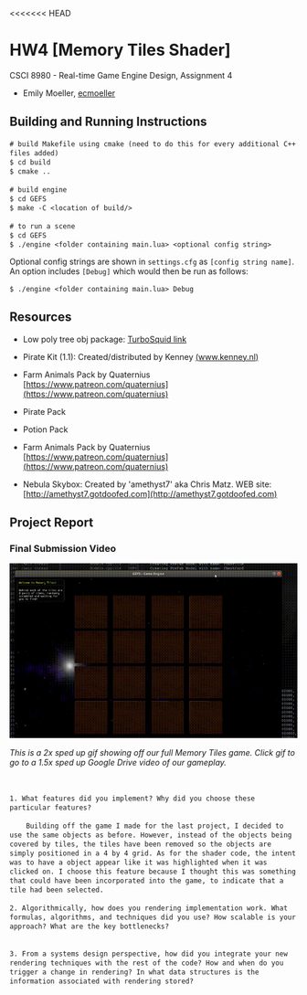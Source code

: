 <<<<<<< HEAD
# HW4 [Memory Tiles Shader]
CSCI 8980 - Real-time Game Engine Design, Assignment 4

- Emily Moeller, [ecmoeller](https://github.com/ecmoeller)

## Building and Running Instructions
```
# build Makefile using cmake (need to do this for every additional C++ files added)
$ cd build
$ cmake ..

# build engine
$ cd GEFS
$ make -C <location of build/>

# to run a scene
$ cd GEFS
$ ./engine <folder containing main.lua> <optional config string>
```

Optional config strings are shown in `settings.cfg` as `[config string name]`. An option includes `[Debug]` which would then be run as follows:
```
$ ./engine <folder containing main.lua> Debug
```

## Resources
- Low poly tree obj package: [TurboSquid link](https://www.turbosquid.com/3d-models/blender-carrot-crystal-oak-tree-3d-model-1189852)

- Pirate Kit (1.1): Created/distributed by Kenney [(www.kenney.nl)](www.kenney.nl)

- Farm Animals Pack by Quaternius [https://www.patreon.com/quaternius](https://www.patreon.com/quaternius)

- Pirate Pack

- Potion Pack

- Farm Animals Pack by Quaternius [https://www.patreon.com/quaternius](https://www.patreon.com/quaternius)

- Nebula Skybox: Created by 'amethyst7' aka Chris Matz. WEB site: [http://amethyst7.gotdoofed.com](http://amethyst7.gotdoofed.com)


## Project Report

### Final Submission Video

[![gameplay sped up 2x](images/gameplay2x.gif)](https://drive.google.com/file/d/17fKi_CLu9FM_aSlv4TGW93ss_OIPm4TW/view?usp=sharing)

_This is a 2x sped up gif showing off our full Memory Tiles game. Click gif to go to a 1.5x sped up Google Drive video of our gameplay._


```


1. What features did you implement? Why did you choose these particular features?

	Building off the game I made for the last project, I decided to use the same objects as before. However, instead of the objects being covered by tiles, the tiles have been removed so the objects are simply positioned in a 4 by 4 grid. As for the shader code, the intent was to have a object appear like it was highlighted when it was clicked on. I choose this feature because I thought this was something that could have been incorporated into the game, to indicate that a tile had been selected. 
   
2. Algorithmically, how does you rendering implementation work. What formulas, algorithms, and techniques did you use? How scalable is your approach? What are the key bottlenecks?

    
3. From	a systems design perspective, how did you integrate your new rendering techniques with the rest of the code? How and when do you trigger a change in rendering? In what data structures is the information associated with rendering stored?
